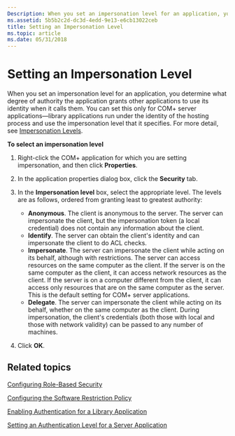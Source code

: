 ```yaml
---
Description: When you set an impersonation level for an application, you determine what degree of authority the application grants other applications to use its identity when it calls them.
ms.assetid: 5b5b2c2d-dc3d-4edd-9e13-e6cb13022ceb
title: Setting an Impersonation Level
ms.topic: article
ms.date: 05/31/2018
---
```


# Setting an Impersonation Level

When you set an impersonation level for an application, you determine what degree of authority the application grants other applications to use its identity when it calls them. You can set this only for COM+ server applications—library applications run under the identity of the hosting process and use the impersonation level that it specifies. For more detail, see [Impersonation Levels](https://docs.microsoft.com/windows/desktop/com/impersonation-levels).

**To select an impersonation level**

1.  Right-click the COM+ application for which you are setting impersonation, and then click **Properties**.

2.  In the application properties dialog box, click the **Security** tab.

3.  In the **Impersonation level** box, select the appropriate level. The levels are as follows, ordered from granting least to greatest authority:

    -   **Anonymous**. The client is anonymous to the server. The server can impersonate the client, but the impersonation token (a local credential) does not contain any information about the client.
    -   **Identify**. The server can obtain the client's identity and can impersonate the client to do ACL checks.
    -   **Impersonate**. The server can impersonate the client while acting on its behalf, although with restrictions. The server can access resources on the same computer as the client. If the server is on the same computer as the client, it can access network resources as the client. If the server is on a computer different from the client, it can access only resources that are on the same computer as the server. This is the default setting for COM+ server applications.
    -   **Delegate**. The server can impersonate the client while acting on its behalf, whether on the same computer as the client. During impersonation, the client's credentials (both those with local and those with network validity) can be passed to any number of machines.

4.  Click **OK**.

## Related topics

<dl> <dt>

[Configuring Role-Based Security](configuring-role-based-security.md)
</dt> <dt>

[Configuring the Software Restriction Policy](configuring-the-software-restriction-policy.md)
</dt> <dt>

[Enabling Authentication for a Library Application](enabling-authentication-for-a-library-application.md)
</dt> <dt>

[Setting an Authentication Level for a Server Application](setting-an-authentication-level-for-a-server-application.md)
</dt> </dl>

 

 



